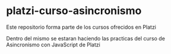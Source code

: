 # platzi-curso-asincronismo
Este repositorio forma parte de los cursos ofrecidos en Platzi

Dentro del mismo se estaran haciendo las practicas del curso de Asincronismo con JavaScript de Platzi
